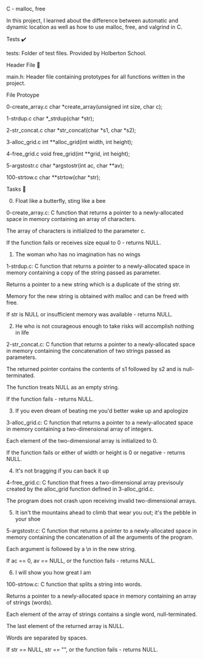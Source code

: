 C - malloc, free

In this project, I learned about the difference between automatic and dynamic location as well as how to use malloc, free, and valgrind in C.



Tests ✔️

tests: Folder of test files. Provided by Holberton School.

Header File 📁

main.h: Header file containing prototypes for all functions written in the project.

File	Protoype

0-create_array.c	char *create_array(unsigned int size, char c);

1-strdup.c	char *_strdup(char *str);

2-str_concat.c	char *str_concat(char *s1, char *s2);

3-alloc_grid.c	int **alloc_grid(int width, int height);

4-free_grid.c	void free_grid(int **grid, int height);

5-argstostr.c	char *argstostr(int ac, char **av);

100-strtow.c	char **strtow(char *str);

Tasks 📃

0. Float like a butterfly, sting like a bee



0-create_array.c: C function that returns a pointer to a newly-allocated space in memory containing an array of characters.

The array of characters is initialized to the parameter c.

If the function fails or receives size equal to 0 - returns NULL.

1. The woman who has no imagination has no wings



1-strdup.c: C function that returns a pointer to a newly-allocated space in memory containing a copy of the string passed as parameter.

Returns a pointer to a new string which is a duplicate of the string str.

Memory for the new string is obtained with malloc and can be freed with free.

If str is NULL or insufficient memory was available - returns NULL.

2. He who is not courageous enough to take risks will accomplish nothing in life



2-str_concat.c: C function that returns a pointer to a newly-allocated space in memory containing the concatenation of two strings passed as parameters.

The returned pointer contains the contents of s1 followed by s2 and is null-terminated.

The function treats NULL as an empty string.

If the function fails - returns NULL.

3. If you even dream of beating me you'd better wake up and apologize



3-alloc_grid.c: C function that returns a pointer to a newly-allocated space in memory containing a two-dimensional array of integers.

Each element of the two-dimensional array is initialized to 0.

If the function fails or either of width or height is 0 or negative - returns NULL.

4. It's not bragging if you can back it up



4-free_grid.c: C function that frees a two-dimensional array previsouly created by the alloc_grid function defined in 3-alloc_grid.c.

The program does not crash upon receiving invalid two-dimensional arrays.

5. It isn't the mountains ahead to climb that wear you out; it's the pebble in your shoe



5-argstostr.c: C function that returns a pointer to a newly-allocated space in memory containing the concatenation of all the arguments of the program.

Each argument is followed by a \n in the new string.

If ac == 0, av == NULL, or the function fails - returns NULL.

6. I will show you how great I am



100-strtow.c: C function that splits a string into words.

Returns a pointer to a newly-allocated space in memory containing an array of strings (words).

Each element of the array of strings contains a single word, null-terminated.

The last element of the returned array is NULL.

Words are separated by spaces.

If str == NULL, str == "", or the function fails - returns NULL.
